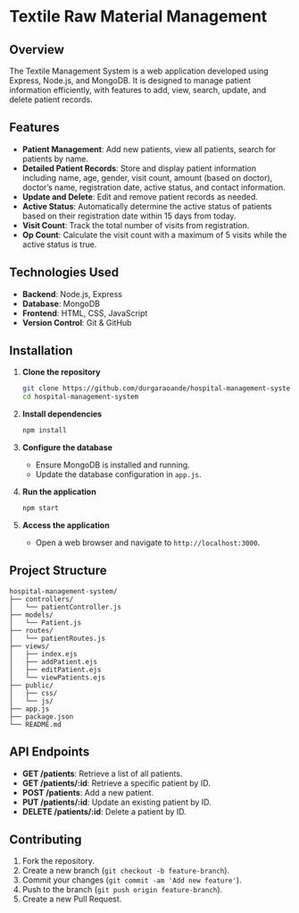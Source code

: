 
# Textile Raw Material Management

## Overview

The Textile   Management System is a web application developed using Express, Node.js, and MongoDB. It is designed to manage patient information efficiently, with features to add, view, search, update, and delete patient records.

## Features

- **Patient Management**: Add new patients, view all patients, search for patients by name.
- **Detailed Patient Records**: Store and display patient information including name, age, gender, visit count, amount (based on doctor), doctor’s name, registration date, active status, and contact information.
- **Update and Delete**: Edit and remove patient records as needed.
- **Active Status**: Automatically determine the active status of patients based on their registration date within 15 days from today.
- **Visit Count**: Track the total number of visits from registration.
- **Op Count**: Calculate the visit count with a maximum of 5 visits while the active status is true.

## Technologies Used

- **Backend**: Node.js, Express
- **Database**: MongoDB
- **Frontend**: HTML, CSS, JavaScript
- **Version Control**: Git & GitHub

## Installation

1. **Clone the repository**
    ```bash
    git clone https://github.com/durgaraoande/hospital-management-system.git
    cd hospital-management-system
    ```

2. **Install dependencies**
    ```bash
    npm install
    ```

3. **Configure the database**
    - Ensure MongoDB is installed and running.
    - Update the database configuration in `app.js`.

4. **Run the application**
    ```bash
    npm start
    ```

5. **Access the application**
    - Open a web browser and navigate to `http://localhost:3000`.

## Project Structure

```
hospital-management-system/
├── controllers/
│   └── patientController.js
├── models/
│   └── Patient.js
├── routes/
│   └── patientRoutes.js
├── views/
│   ├── index.ejs
│   ├── addPatient.ejs
│   ├── editPatient.ejs
│   └── viewPatients.ejs
├── public/
│   ├── css/
│   └── js/
├── app.js
├── package.json
└── README.md
```

## API Endpoints

- **GET /patients**: Retrieve a list of all patients.
- **GET /patients/:id**: Retrieve a specific patient by ID.
- **POST /patients**: Add a new patient.
- **PUT /patients/:id**: Update an existing patient by ID.
- **DELETE /patients/:id**: Delete a patient by ID.

## Contributing

1. Fork the repository.
2. Create a new branch (`git checkout -b feature-branch`).
3. Commit your changes (`git commit -am 'Add new feature'`).
4. Push to the branch (`git push origin feature-branch`).
5. Create a new Pull Request.
